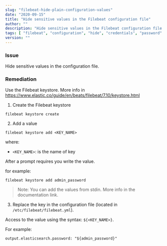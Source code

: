 ```yaml
---
slug: "filebeat-hide-plain-configuration-values"
date: "2020-09-15"
title: "Hide sensitive values in the Filebeat configuration file"
author: ""
description: "Hide sensitive values in the Filebeat configuration file as credentials, urls"
tags: [ "filebeat", "configuration", "hide", "credentials", "password" ]
version: ""
---
```


### Issue

Hide sensitive values in the configuration file.

### Remediation

Use the Filebeat keystore. More info in https://www.elastic.co/guide/en/beats/filebeat/7.10/keystore.html

1. Create the Filebeat keystore

```
filebeat keystore create
```

2. Add a value

```
filebeat keystore add <KEY_NAME>
```

where:

- `<KEY_NAME>`: is the name of key

After a prompt requires you write the value.

for example:

```
filebeat keystore add admin_password
```

> Note: You can add the values from stdin. More info in the documentation link.

3. Replace the key in the configuration file (located in `/etc/filebeat/filebeat.yml`).

Access to the value using the syntax: `${<KEY_NAME>}`.

For example:

```
output.elasticsearch.password: "${admin_password}"
```
